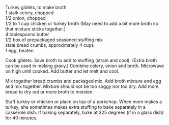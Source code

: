 ---
---

Turkey giblets, to make broth  
1 stalk celery, chopped  
1/2 onion, chopped  
1/2 to 1 cup chicken or turkey broth (May need to add a bit more broth so that mixture sticks together.)  
4 tablespoons butter  
1/2 box of prepackaged seasoned stuffing mix  
stale bread crumbs, approximately 4 cups  
1 egg, beaten  

Cook giblets. Save broth to add to stuffing (strain and cool). (Extra broth can be used in making 
gravy.) Combine celery, onion and broth. Microwave on high until cooked. Add butter and let 
melt and cool. 

Mix together bread crumbs and packaged mix. Add broth mixture and egg and mix together. 
Mixture should not be too soggy nor too dry. Add more bread to dry out or more broth to 
moisten. 

Stuff turkey or chicken or place on top of a porkchop. When mom makes a turkey, she 
sometimes makes extra stuffing to bake separately in a casserole dish. If baking separately, 
bake at 325 degrees (if in a glass dish) for 40 minutes.
